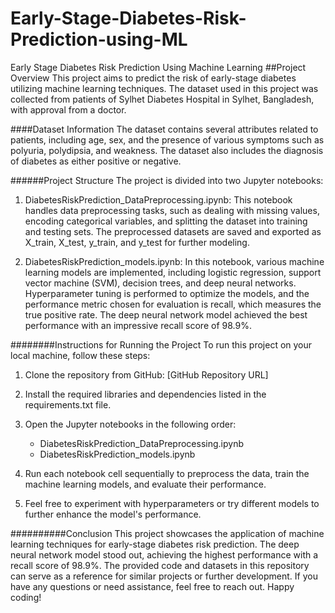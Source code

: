 # Early-Stage-Diabetes-Risk-Prediction-using-ML
Early Stage Diabetes Risk Prediction Using Machine Learning
##Project Overview
This project aims to predict the risk of early-stage diabetes utilizing machine learning techniques. The dataset used in this project was collected from patients of Sylhet Diabetes Hospital in Sylhet, Bangladesh, with approval from a doctor.

####Dataset Information
The dataset contains several attributes related to patients, including age, sex, and the presence of various symptoms such as polyuria, polydipsia, and weakness. The dataset also includes the diagnosis of diabetes as either positive or negative.

######Project Structure
The project is divided into two Jupyter notebooks:

1. DiabetesRiskPrediction_DataPreprocessing.ipynb: This notebook handles data preprocessing tasks, such as dealing with missing values, encoding categorical variables, and splitting the dataset into training and testing sets. The preprocessed datasets are saved and exported as X_train, X_test, y_train, and y_test for further modeling.

2. DiabetesRiskPrediction_models.ipynb: In this notebook, various machine learning models are implemented, including logistic regression, support vector machine (SVM), decision trees, and deep neural networks. Hyperparameter tuning is performed to optimize the models, and the performance metric chosen for evaluation is recall, which measures the true positive rate. The deep neural network model achieved the best performance with an impressive recall score of 98.9%.

########Instructions for Running the Project
To run this project on your local machine, follow these steps:

1. Clone the repository from GitHub: [GitHub Repository URL]

2. Install the required libraries and dependencies listed in the requirements.txt file.

3. Open the Jupyter notebooks in the following order:
   - DiabetesRiskPrediction_DataPreprocessing.ipynb
   - DiabetesRiskPrediction_models.ipynb

4. Run each notebook cell sequentially to preprocess the data, train the machine learning models, and evaluate their performance.

5. Feel free to experiment with hyperparameters or try different models to further enhance the model's performance.

##########Conclusion
This project showcases the application of machine learning techniques for early-stage diabetes risk prediction. The deep neural network model stood out, achieving the highest performance with a recall score of 98.9%. The provided code and datasets in this repository can serve as a reference for similar projects or further development. If you have any questions or need assistance, feel free to reach out. Happy coding!
